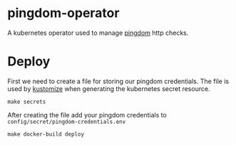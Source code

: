 # pingdom-operator
A kubernetes operator used to manage [pingdom](https://www.pingdom.com/) http checks.

# Deploy

First we need to create a file for storing our pingdom credentials. 
The file is used by [kustomize](https://kustomize.io/) when generating the kubernetes secret resource.

```
make secrets
```

After creating the file add your pingdom credentials to `config/secret/pingdom-credentials.env`

```
make docker-build deploy
```